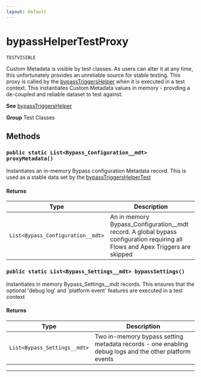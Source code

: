 ```yaml
---
layout: default
---
```

# bypassHelperTestProxy

`TESTVISIBLE`

Custom Metadata is visible by test classes. As users can alter it at any time, this unfortunately provides an unreliable source for stable testing. This proxy is called by the [bypassTriggersHelper](../Helper-Classes/bypassTriggersHelper.md) when it is executed in a test context. This instantiates Custom Metadata values in memory - provding a de-coupled and reliable dataset to test against.


**See** [bypassTriggersHelper](../Helper-Classes/bypassTriggersHelper.md)


**Group** Test Classes

## Methods
### `public static List<Bypass_Configuration__mdt> proxyMetadata()`

Instantiates an in-memory Bypass configuration Metadata record. This is used as a stable data set by the [bypassTriggersHelperTest](bypassTriggersHelperTest)

#### Returns

|Type|Description|
|---|---|
|`List<Bypass_Configuration__mdt>`|An in memory Bypass_Configuration__mdt record. A global bypass configuration requiring all Flows and Apex Triggers are skipped|

### `public static List<Bypass_Settings__mdt> bypassSettings()`

Instantiates in memory Bypass_Settings__mdt records. This ensures that the optional 'debug log' and 'platform event' features are executed in a test context

#### Returns

|Type|Description|
|---|---|
|`List<Bypass_Settings__mdt>`|Two in-memory bypass setting metadata records - one enabling debug logs and the other platform events|

---
